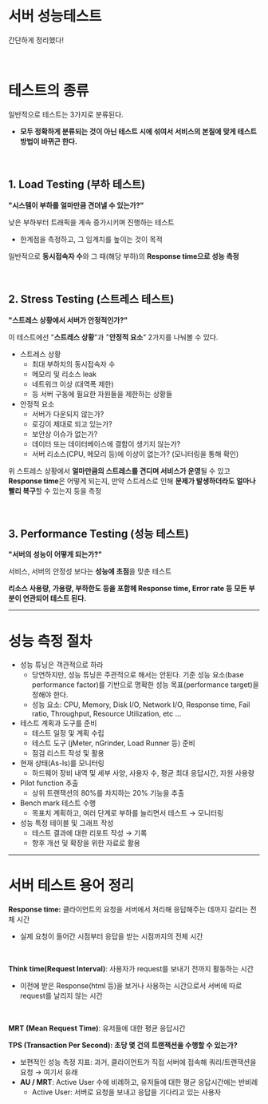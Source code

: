 # 서버 성능테스트

간단하게 정리했다!

<br>

# **테스트의 종류**

일반적으로 테스트는 3가지로 분류된다.

- **모두 정확하게 분류되는 것이 아닌 테스트 시에 섞여서 서비스의 본질에 맞게 테스트 방법이 바뀌곤 한다.**

<br>

## 1. Load Testing (부하 테스트)

**"시스템이 부하를 얼마만큼 견뎌낼 수 있는가?"**

낮은 부하부터 트래픽을 계속 증가시키며 진행하는 테스트

- 한계점을 측정하고, 그 임계치를 높이는 것이 목적

일반적으로 **동시접속자 수**와 그 때(해당 부하)의 **Response time으로 성능 측정**

<br>

## 2. Stress Testing (스트레스 테스트)

**"스트레스 상황에서 서버가 안정적인가?"**

이 테스트에선 "**스트레스 상황**"과 "**안정적 요소**" 2가지를 나눠볼 수 있다.

- 스트레스 상황
    - 최대 부하치의 동시접속자 수
    - 메모리 및 리소스 leak
    - 네트워크 이상 (대역폭 제한)
    - 등 서버 구동에 필요한 자원들을 제한하는 상황들
- 안정적 요소
    - 서버가 다운되지 않는가?
    - 로깅이 제대로 되고 있는가?
    - 보안상 이슈가 없는가?
    - 데이터 또는 데이터베이스에 결함이 생기지 않는가?
    - 서버 리소스(CPU, 메모리 등)에 이상이 없는가? (모니터링을 통해 확인)

위 스트레스 상황에서 **얼마만큼의 스트레스를 견디며 서비스가 운영**될 수 있고 **Response time**은 어떻게 되는지, 만약 스트레스로 인해 **문제가 발생하더라도 얼마나 빨리 복구**할 수 있는지 등을 측정

<br>

## 3. Performance Testing (성능 테스트)

**"서버의 성능이 어떻게 되는가?"**

서비스, 서버의 안정성 보다는 **성능에 초점**을 맞춘 테스트

**리소스 사용량, 가용량, 부하한도 등을 포함헤 Response time, Error rate 등 모든 부분이 연관되어 테스트 된다.**

---

# 성능 측정 절차

- 성능 튜닝은 객관적으로 하라
    - 당연하지만, 성능 튜닝은 주관적으로 해서는 안된다. 기준 성능 요소(base performance factor)를 기반으로 명확한 성능 목표(performance target)을 정해야 한다.
    - 성능 요소: CPU, Memory, Disk I/O, Network I/O, Response time, Fail ratio, Throughput, Resource Utilization, etc ...
- 테스트 계획과 도구를 준비
    - 테스트 일정 및 계획 수립
    - 테스트 도구 (jMeter, nGrinder, Load Runner 등) 준비
    - 점검 리스트 작성 및 활용
- 현재 상태(As-Is)를 모니터링
    - 하드웨어 장비 내역 및 세부 사양, 사용자 수, 평균 최대 응답시간, 자원 사용량
- Pilot function 추출
    - 상위 트랜잭션의 80%를 차지하는 20% 기능을 추출
- Bench mark 테스트 수행
    - 목표치 계획하고, 여러 단계로 부하를 늘리면서 테스트 → 모니터링
- 성능 특정 테이블 및 그래프 작성
    - 테스트 결과에 대한 리포트 작성 → 기록
    - 향후 개선 및 확장을 위한 자료로 활용

---

# 서버 테스트 용어 정리

**Response time:** 클라이언트의 요청을 서버에서 처리해 응답해주는 데까지 걸리는 전체 시간

- 실제 요청이 들어간 시점부터 응답을 받는 시점까지의 전체 시간
<br>

**Think time(Request Interval)**: 사용자가 request를 보내기 전까지 활동하는 시간

- 이전에 받은 Response(html 등)을 보거나 사용하는 시간으로서 서버에 따로 request를 날리지 않는 시간
<br>

**MRT (Mean Request Time)**: 유저들에 대한 평균 응답시간
<br>

**TPS (Transaction Per Second): 초당 몇 건의 트랜잭션을 수행할 수 있는가?**

- 보편적인 성능 측정 지표: 과거, 클라이언트가 직접 서버에 접속해 쿼리/트랜잭션을 요청 → 여기서 유래
- **AU / MRT**: Active User 수에 비례하고, 유저들에 대한 평균 응답시간에는 반비례
    - Active User: 서버로 요청을 보내고 응답을 기다리고 있는 사용자